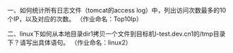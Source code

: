 一、如何统计所有日志文件（tomcat的access log）中，列出访问次数最多的10个IP，以及对应的次数。
（作业命名：Top10Ip） 

二、linux下如何从本地目录dir1拷贝一个文件到目标机l-test.dev.cn1的/tmp目录下？请写出具体语句。
（作业命名：linux2）